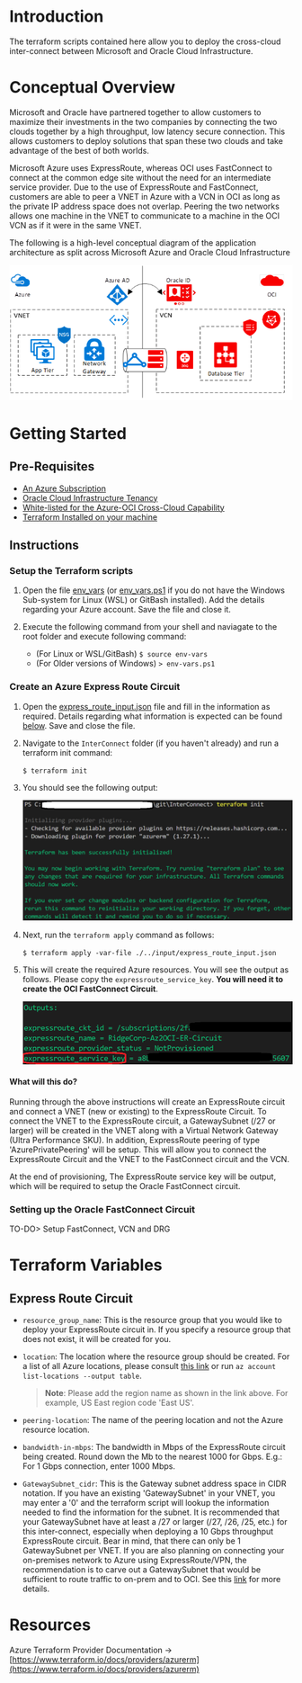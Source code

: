 # Introduction

The terraform scripts contained here allow you to deploy the cross-cloud inter-connect between Microsoft and Oracle Cloud Infrastructure.

# Conceptual Overview

Microsoft and Oracle have partnered together to allow customers to maximize their investments in the two companies by connecting the two clouds together by a high throughput, low latency secure connection. This allows customers to deploy solutions that span these two clouds and take advantage of the best of both worlds.

Microsoft Azure uses ExpressRoute, whereas OCI uses FastConnect to connect at the common edge site without the need for an intermediate service provider. Due to the use of ExpressRoute and FastConnect, customers are able to peer a VNET in Azure with a VCN in OCI as long as the private IP address space does not overlap. Peering the two networks allows one machine in the VNET to communicate to a machine in the OCI VCN as if it were in the same VNET. 

The following is a high-level conceptual diagram of the application architecture as split across Microsoft Azure and Oracle Cloud Infrastructure

![Cross-cloud Architecture - Highlevel overview](./../_images/cross-cloud.png)

# Getting Started

## Pre-Requisites

- [An Azure Subscription](https://azure.microsoft.com/en-us/free/)
- [Oracle Cloud Infrastructure Tenancy](https://cloud.oracle.com/en_US/tryit)
- [White-listed for the Azure-OCI Cross-Cloud Capability](<linkTBD>)
- [Terraform Installed on your machine](https://www.terraform.io/downloads.html)

## Instructions

### Setup the Terraform scripts

1. Open the file [env_vars](./../env_vars) (or [env_vars.ps1](./../env_vars.ps1) if you do not have the Windows Sub-system for Linux (WSL) or GitBash installed). Add the details regarding your Azure account. Save the file and close it.

1. Execute the following command from your shell and naviagate to the root folder and execute following command:
    - (For Linux or WSL/GitBash) `$ source env-vars`
    - (For Older versions of Windows) `> env-vars.ps1`

### Create an Azure Express Route Circuit

1. Open the [express_route_input.json](./input/express_route_input.json) file and fill in the information as required. Details regarding what information is expected can be found [below](#expressroutecircuit). Save and close the file.

1. Navigate to the `InterConnect` folder (if you haven't already) and run a terraform init command:
    
    `$ terraform init`

1. You should see the following output:

    ![ExpressRoute - Terraform Init](./../_images/express_route_terraform_init.png)

1. Next, run the `terraform apply` command as follows:

    `$ terraform apply -var-file ./../input/express_route_input.json`

1. This will create the required Azure resources. You will see the output as follows. Please copy the `expressroute_service_key`. **You will need it to create the OCI FastConnect Circuit**.

    ![](./../_images/express_route_service_key.png)

#### What will this do?
Running through the above instructions will create an ExpressRoute circuit and connect a VNET (new or existing) to the ExpressRoute Circuit. To connect the VNET to the ExpressRoute circuit, a GatewaySubnet (/27 or larger) will be created in the VNET along with a Virtual Network Gateway (Ultra Performance SKU). In addition, ExpressRoute peering of type 'AzurePrivatePeering' will be setup. This will allow you to connect the ExpressRoute Circuit and the VNET to the FastConnect circuit and the VCN.

At the end of provisioning, The ExpressRoute service key will be output, which will be required to setup the Oracle FastConnect circuit.

### Setting up the Oracle FastConnect Circuit

TO-DO> Setup FastConnect, VCN and DRG

# Terraform Variables

## Express Route Circuit

- `resource_group_name`: This is the resource group that you would like to deploy your ExpressRoute circuit in. If you specify a resource group that does not exist, it will be created for you.
- `location`: The location where the resource group should be created. For a list of all Azure locations, please consult [this link](http://azure.microsoft.com/en-us/regions/) or run `az account list-locations --output table`.
    > **Note**: Please add the region name as shown in the link above. For example, US East region code 'East US'.
- `peering-location`: The name of the peering location and not the Azure resource location.
- `bandwidth-in-mbps`: The bandwidth in Mbps of the ExpressRoute circuit being created. Round down the Mb to the nearest 1000 for Gbps. E.g.: For 1 Gbps connection, enter 1000 Mbps.

- `GatewaySubnet_cidr`: This is the Gateway subnet address space in CIDR notation. If you have an existing 'GatewaySubnet' in your VNET, you may enter a '0' and the terraform script will lookup the information needed to find the information for the subnet. It is recommended that your GatewaySubnet have at least a /27 or larger (/27, /26, /25, etc.) for this inter-connect, especially when deploying a 10 Gbps throughput ExpressRoute circuit. Bear in mind, that there can only be 1 GatewaySubnet per VNET. If you are also planning on connecting your on-premises network to Azure using ExpressRoute/VPN, the recommendation is to carve out a GatewaySubnet that would be sufficient to route traffic to on-prem and to OCI. See this [link](https://docs.microsoft.com/en-us/azure/vpn-gateway/vpn-gateway-about-vpn-gateway-settings#requirements) for more details.

# Resources

Azure Terraform Provider Documentation -> [https://www.terraform.io/docs/providers/azurerm](https://www.terraform.io/docs/providers/azurerm)
